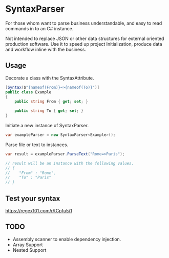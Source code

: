 # SyntaxParser
For those whom want to parse business understandable, and easy to read commands in to an C# instance.

Not intended to replace JSON or other data structures for external oriented production software. 
Use it to speed up project Initialization, produce data and workflow inline with the business.


## Usage
Decorate a class with the SyntaxAttribute.
```csharp
[Syntax($"{nameof(From)}=>{nameof(To)}")]
public class Example
{
	public string From { get; set; }

	public string To { get; set; }
}
```

Initiate a new instance of SyntaxParser.
```csharp
var exampleParser = new SyntaxParser<Example>();
```

Parse file or text to instances.
```csharp
var result = exampleParser.ParseText("Rome=>Paris");

// result will be an instance with the following values.
// { 
//    "From" : "Rome",
//    "To" : "Paris"
// }
```
## Test your syntax
https://regex101.com/r/tCpfu5/1

## TODO
- Assembly scanner to enable dependency injection.
- Array Support
- Nested Support